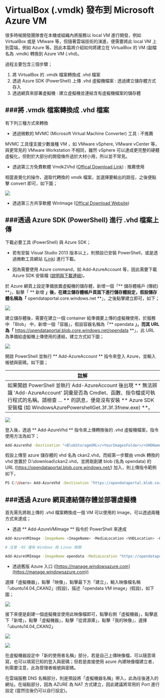 # VirtualBox (.vmdk) 發布到 Microsoft Azure VM

<script type="text/javascript" src="../gitbook/app.js"></script>
<script type="text/javascript" src="../js/general.js"></script>

很多時候開發團隊會在本機或組織內將服務以 local VM 進行開發，例如 VirtualBox 或是 VMware 等，但隨著雲端技術的演進，便需要將此 local VM 上到雲端，例如 Azure 等。因此本篇將介紹如何將建立在 VirtualBox 的 VM (副檔名為 .vmdk) 轉換到 Azure VM (.vhd)。

過程主要包含三個步驟；
1. 將 VirtualBox 的 .vmdk 檔案轉換成 .vhd 檔案
2. 透過 Azure SDK (PowerShell) 上傳 .vhd 虛擬機檔案 : 透過建立儲存體方式存入
3. 透過網頁來部署虛擬機 : 建立虛擬機並連結含有虛擬機檔案的儲存體

###將 .vmdk 檔案轉換成 .vhd 檔案
---

有下列三種方式來轉換

* 透過微軟的 MVMC (Microsoft Virtual Machine Converter) 工具 : 不推薦

MVMC 工具僅支援少數幾種 VM ，如 VMware vSphere, VMware vCenter 等，與更常見的 VMware Workstation 不相同，雖然 vSphere 可以達成更完整的硬體虛擬化，但對於大部分的開發條件過於大材小用，所以並不常見。

* 透過第三方免費軟體 Vmdk2Vhd ([Offical Download Link](http://www.softpedia.com/get/System/File-Management/Vmdk2Vhd.shtml)) : 推薦使用

相當直覺化的操作，選取代轉換的 vmdk 檔案，並選擇要輸出的路徑，之後便點擊 convert 即可，如下圖；

![](../images/vmdk2vhd.png)

* 透過第三方共享軟體 WinImage ([Offical Download Website](http://www.winimage.com/download.htm))

###透過 Azure SDK (PowerShell) 進行 .vhd 檔案上傳
---

下載必要工具 (PowerShell) 與 Azure SDK；

* 若有安裝 Visual Studio 2013 版本以上，則預設已安裝 PowerShell，或是透過微軟工具網站 ([Link](https://azure.microsoft.com/zh-tw/downloads/)) 進行下載。

* 因為需要使用 Azure command，如 Add-AzureAccount 等，因此需要下載 Azure SDK 安裝檔 ([說明與下載連結](https://azure.microsoft.com/zh-tw/documentation/articles/powershell-install-configure/))。

於 Azure 網頁上設定準備放置虛擬機的儲存體，新增一個「** 儲存體帳戶 (傳統) **」，點擊「 ** 新增 **」後，在建立儲存體帳戶頁面下進行儲存體設定，假設儲存體名稱為「** opendataportal.core.windows.net **」，之後點擊建立即可，如下；

![](../images/opendataportal-storage.png)

建立儲存體後，需要在建立一個 container 給準備要上傳的虛擬機使用，於服務中 「Blob」 中，新增一個「容器」，假設容器名稱為「** opendata **」，而其 URL 為「** https://opendataportal.blob.core.windows.net/opendata **」，此 URL 為準備給虛擬機上傳使用的連結，建立方式如下圖；

![](../images/opendata-blob.png)

開啟 PowerShell 並執行 ** Add-AzureAccount ** 指令來登入 Azure，並輸入帳號與密碼，如下圖；

| 註解 |
| -- |
| 如果開啟 PowerShell 並執行 Add-AzureAccount 後出現 ** 無法辨識 'Add-AzureAccount' 詞彙是否為 Cmdlet、函數、指令檔或可執行程式的名稱。請檢查 ... ** 的訊息，便是沒有安裝 ** Azure SDK 安裝檔 (如 WindowsAzurePowershellGet.3f.3f.3fnew.exe) **。 |

![](../images/powershell_add-azureaccount.png)

登入後，透過 ** Add-AzureVhd ** 指令來上傳轉換後的 .vhd 虛擬機檔案，指令使用方法為如下；

```Bash
Add-AzureVhd -Destination "<BlobStorageURL>/<YourImagesFolder>/<VHDName>.vhd" -LocalFilePath <PathToVHDFile>
```

假設上傳至 azure 儲存體的 vhd 名為 ckan2.vhd，而經第一步驟由 vmdk 轉換的 vhd 放置於 D:\download\ckan2.vhd，並將剛創建 blob (名為 opendata) 的 URL (https://opendataportal.blob.core.windows.net/) 加入，則上傳指令範例如下，

```Bash
PS C:\Users> Add-AzureVhd -Destination "https://opendataportal.blob.core.windows.net/opendata/ckan2.vhd" -LocalFilePath "D:\download\ckan2.vhd"
```

###透過 Azure 網頁連結儲存體並部署虛擬機
---

首先需先將剛上傳的 .vhd 檔案轉換成一個 VM 可以使用的 Image，可以透過兩種方式來達成；

* 透過 ** Add-AzureVMImage ** 指令於 PowerShell 來達成

```Bash
Add-AzureVMImage -ImageName <ImageName> -MediaLocation <VHDLocation> -OS <OSType>
```

```Bash
# 注意 -OS 僅有 Windows 與 Linux 兩類

Add-AzureVMImage -ImageName opendata -MediaLocation "https://opendataportal.blob.core.windows.net/opendata/ckan2.vhd" -OS "Linux"
```

* 透過舊版 Azure 入口 ([https://manage.windowsazure.com](https://manage.windowsazure.com))

選擇「虛擬機器」，點擊「映像」，點擊最下方「建立」，輸入映像檔名稱「ubuntu14.04_CKAN2」(假設)，描述「opendata VM image」(假設)，如下圖；

![](../images/create-vm.png)

接下來便是創建一個虛擬機並使用此映像檔即可，點擊右側「虛擬機器」，點擊底下「新增」，點擊「虛擬機器」，點擊「從資源庫」，點擊「我的映像」，選擇「ubuntu14.04_CKAN2」

![](../images/create-vm-from-resource.png)

![](../images/create-vm-selected-resource.png)

在虛擬機器設定中「新的使用者名稱」部分，若是自己上傳映像檔，可以隨意填寫，也可以填寫已知的登入與密碼；但若是直接使用 azure 內建映像檔建立者，則需要注意，此為管理者帳號與密碼。

在雲端服務 DNS 名稱部分，則是預設將「虛擬機器名稱」帶入，此為往後連入的網址。在端點部分，因為 AZURE 為 NAT 方式建立，因此建議將常用的 Port 進行設定 (當然往後仍可以自行設定)。

